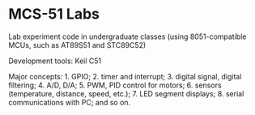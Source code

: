 # MCS-51 Labs
 Lab experiment code in undergraduate classes (using 8051-compatible MCUs, such as AT89S51 and STC89C52)
 
 Development tools: Keil C51
 
 Major concepts: 1. GPIO; 2. timer and interrupt; 3. digital signal, digital filtering; 4. A/D, D/A; 5. PWM, PID control for motors; 6. sensors (temperature, distance, speed, etc.); 7. LED segment displays; 8. serial communications with PC; and so on.
